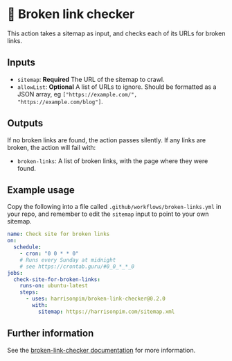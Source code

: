 # 🔗 Broken link checker

This action takes a sitemap as input, and checks each of its URLs for broken links.

## Inputs

- `sitemap`: **Required** The URL of the sitemap to crawl.
- `allowList`: **Optional** A list of URLs to ignore. Should be formatted as a JSON array, eg `["https://example.com/", "https://example.com/blog"]`.

## Outputs

If no broken links are found, the action passes silently. If any links are broken, the action will fail with:

- `broken-links`: A list of broken links, with the page where they were found.

## Example usage

Copy the following into a file called `.github/workflows/broken-links.yml` in your repo, and remember to edit the `sitemap` input to point to your own sitemap.

```yaml
name: Check site for broken links
on:
  schedule:
    - cron: "0 0 * * 0"
    # Runs every Sunday at midnight
    # see https://crontab.guru/#0_0_*_*_0
jobs:
  check-site-for-broken-links:
    runs-on: ubuntu-latest
    steps:
      - uses: harrisonpim/broken-link-checker@0.2.0
        with:
          sitemap: https://harrisonpim.com/sitemap.xml
```

## Further information

See the [broken-link-checker documentation](./docs/) for more information.

